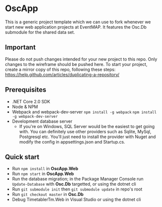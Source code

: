 # OscApp
This is a generic project template which we can use to fork whenever we start new web application projects at EventMAP.  It features the Osc.Db submodule for the shared data set.

## Important
Please do not push changes intended for your new project to this repo.  Only changes to the wireframe should be pushed here.  To start your project, create a mirror copy of this repo, following these steps: https://help.github.com/articles/duplicating-a-repository/

## Prerequisites
- .NET Core 2.0 SDK
- Node & NPM
- Webpack and webpack-dev-server `npm install -g webpack` `npm install -g webpack-dev-server`
- Development database server
  - If you're on Windows, SQL Server would be the easiest to get going with.  You can definitely use other providers such as Sqlite, MySql, Postgresql etc.  You'll just need to install the provider with Nuget and modify the config in appsettings.json and Startup.cs.

## Quick start
- Run `npm install` in **OscApp.Web**
- Run `npm start` in **OscApp.Web**
- Run the database migration; in the Package Manager Console run `Update-Database` with **Osc.Db** targetted, or using the dotnet cli
- Run `git submodule init` then `git submodule update` in repo's root
- Run `git checkout master` in **Osc.Db**
- Debug TimetablerTm.Web in Visual Studio or using the dotnet cli
